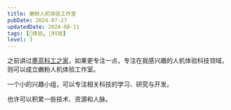 ```yaml
---
title: 嫩粉人机体验工作室
pubDate: 2024-07-27
updatedDate: 2024-08-11
tags: [💓体验, 🔭科技]
level: 3
---
```


之前讲过[墨蓝科工之家](/studio/20240712-tech-home)，如果更专注一点，专注在我感兴趣的人机体验科技领域，则可以成立嫩粉人机体验工作室。

一个小的兴趣小组，可以专注相关科技的学习、研究与开发。

也许可以积累一些技术、资源和人脉。
